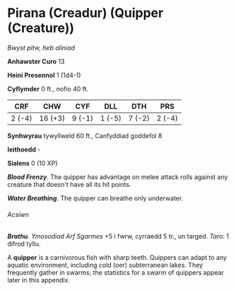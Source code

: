 # Pirana (Creadur) (Quipper (Creature))

*Bwyst pitw, heb aliniad*

**Anhawster Curo** 13

**Heini Presennol** 1 (1d4-1)

**Cyflymder** 0 ft., nofio 40 ft.

| CRF    | CHW     | CYF    | DLL    | DTH    | PRS    |
|--------|---------|--------|--------|--------|--------|
| 2 (-4) | 16 (+3) | 9 (-1) | 1 (-5) | 7 (-2) | 2 (-4) |

**Synhwyrau** tywyllweld 60 ft., Canfyddiad goddefol 8

**Ieithoedd** -

**Sialens** 0 (10 XP)

***Blood Frenzy***. The quipper has advantage on melee attack rolls against any creature that doesn't have all its hit points.

***Water Breathing***. The quipper can breathe only underwater.

###### Acsiwn

***Brathu***. *Ymosodiad Arf Sgarmes* +5 i fwrw, cyrraedd 5 tr., un targed. *Taro:* 1 difrod tyllu.

A **quipper** is a carnivorous fish with sharp teeth. Quippers can adapt to any aquatic environment, including cold (oer) subterranean lakes. They frequently gather in swarms; the statistics for a swarm of quippers appear later in this appendix.